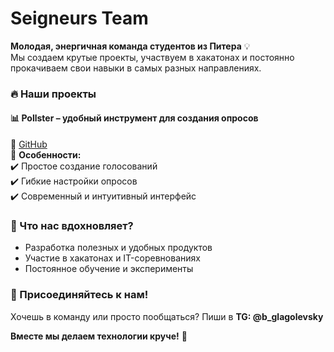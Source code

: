 # Seigneurs Team  

**Молодая, энергичная команда студентов из Питера** 💡  
Мы создаем крутые проекты, участвуем в хакатонах и постоянно прокачиваем свои навыки в самых разных направлениях.  

### 🔥 Наши проекты  

#### 📊 **Pollster** – удобный инструмент для создания опросов  
🔗 [GitHub](https://github.com/Seigneurs-Team/pollster)  
📌 **Особенности:**  
✔️ Простое создание голосований  
✔️ Гибкие настройки опросов  
✔️ Современный и интуитивный интерфейс  

### 🚀 Что нас вдохновляет?  
- Разработка полезных и удобных продуктов  
- Участие в хакатонах и IT-соревнованиях  
- Постоянное обучение и эксперименты  

### 🌟 Присоединяйтесь к нам!  
Хочешь в команду или просто пообщаться? Пиши в **TG: @b_glagolevsky** 

**Вместе мы делаем технологии круче!** 🚀
